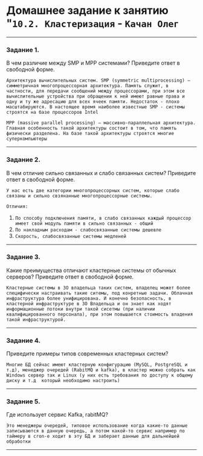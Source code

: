 # Домашнее задание к занятию "`10.2. Кластеризация` - `Качан Олег`

---

### Задание 1.

В чем различие между SMP и MPP системами?
Приведите ответ в свободной форме.

`Архитектура вычислительных систем. SMP (symmetric multiprocessing) – симметричная многопроцессорная архитектура. Память служит, в частности, для передачи сообщений между процессорами, при этом все вычислительные устройства при обращении к ней имеют равные права и одну и ту же адресацию для всех ячеек памяти. Недостаток - плохо масштабируются. В настоящее время наиболее известные SMP - системы строятся на базе процессоров Intel`

`MPP (massive parallel processing) – массивно-параллельная архитектура. Главная особенность такой архитектуры состоит в том, что память физически разделена. На базе такой архитектуры строятся многие суперкомпьютеры`

---

### Задание 2.

В чем отличие сильно связанных и слабо связанных систем?
Приведите ответ в свободной форме.

`У нас есть две категории многопроцессорных систем, которые слабо связаны и сильно свзянанные многопроцессорные системы.`

`Отличия:`

1. `По способу подключения памяти, в слабо связанных каждый процессор имеет свой модуль памяти в сильно связанных - общий`
2. `По накладным расходам - слабосвязанные системы дешевле`
3. `Cкорость, слабосвязанные системы медленей`

---

### Задание 3.

Какие преимущества отличают кластерные системы от обычных серверов?
Приведите ответ в свободной форме.

`Кластерные системы в ЗО владельца таких систем, владелец может более специфически настраивать такие ситемы, под конретные задачи. Облачная инфраструктура более унифицирована. И конечно безопасность, в кластерной инфраструктуре в ЗО Владельца и он знает как ходят информационные потоки внутри такой сисетмы (при наличии квалифицированного персонала), при этом повышается стоимость владения такой инфраструктурой.`

---

### Задание 4.

Приведите примеры типов современных кластерных систем?

`Многие БД сейчас имеют кластерную конфигурацию (MySQL, PostgreSQL и т.д), менеджер очередей (RabitMQ и kafka), в кластер можно собрать как Windows сервер так и Linux (у них есть требования по доступу к общему диску и т.д  который необходимо настроить)`

---

### Задание 5.

Где использует сервис Kafka, rabitMQ?

`Это менеджеры очередей, типовое использование когда какие-то данные записываются в данную очередь, а потом какой-то сервис например по таймеру в cron-е ходит в эту БД и заберает данные для дальнейшей обработки`

---
